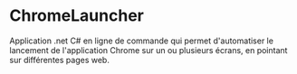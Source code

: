ChromeLauncher
==============

Application .net C# en ligne de commande qui permet d'automatiser le lancement de l'application Chrome sur un ou plusieurs écrans, en pointant sur différentes pages web.
